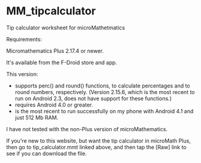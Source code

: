 # MM_tipcalculator

Tip calculator worksheet for microMathetmatics

Requirements:

Micromathematics Plus 2.17.4 or newer.

It's available from the F-Droid store and app.

This version:
* supports perc() and round() functions, to calculate percentages and to round numbers, respectively. (Version 2.15.6, which is the most recent to run on Android 2.3, does not have support for these functions.)
* requires Android 4.0 or greater.
* is the most recent to run successfully on my phone with Android 4.1 and just 512 Mb RAM.

I have not tested with the non-Plus version of microMathematics.

If you're new to this website, but want the tip calculator in microMath Plus, then go to tip_calculator.mmt linked above, and then tap the [Raw] link to see if you can download the file.

